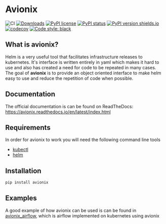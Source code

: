 
# Avionix

![CI](https://github.com/zbrookle/avionix/workflows/CI/badge.svg)
[![Downloads](https://pepy.tech/badge/avionix)](https://pepy.tech/project/avionix)
[![PyPI license](https://img.shields.io/pypi/l/avionix.svg)](https://github.com/zbrookle/dataframe_sql/blob/master/LICENSE.txt)
[![PyPI status](https://img.shields.io/pypi/status/avionix.svg)](https://pypi.python.org/pypi/avionix/)
[![PyPI version shields.io](https://img.shields.io/pypi/v/avionix.svg)](https://pypi.python.org/pypi/avionix/)
[![codecov](https://codecov.io/gh/zbrookle/avionix/branch/master/graph/badge.svg)](https://codecov.io/gh/zbrookle/avionix)
[![Code style: black](https://img.shields.io/badge/code%20style-black-000000.svg)](https://github.com/psf/black)

## What is avionix?

Helm is a very useful tool that facilitates infrastructure releases to kubernetes. It's 
interface is written entirely in yaml which makes it hard to use and also has
created a need for code to be repeated in many cases. The goal of **avionix** is to
provide an object oriented interface to make helm easy to use and reduce the
repetition of code when possible.
   
## Documentation

The official documentation is can be found on ReadTheDocs: https://avionix.readthedocs.io/en/latest/index.html
   
## Requirements

In order for avionix to work you will need the following command line tools

- [kubectl](https://kubernetes.io/docs/tasks/tools/install-kubectl/)
- [helm](https://helm.sh/docs/intro/install/)
   
## Installation

```bash
pip install avionix
```

## Examples

A good example of how avionix can be used is can be found in [avionix_airflow](https://github.com/zbrookle/avionix_airflow), which
 is airflow implemented on kubernetes using avionix